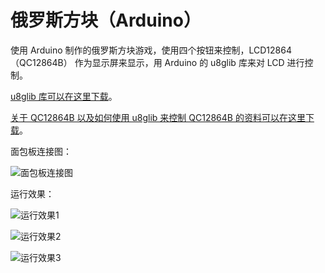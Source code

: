 俄罗斯方块（Arduino）
===========

使用 Arduino 制作的俄罗斯方块游戏，使用四个按钮来控制，LCD12864（QC12864B） 作为显示屏来显示，用 Arduino 的 u8glib 库来对 LCD 进行控制。

[u8glib 库可以在这里下载](https://code.google.com/p/u8glib/)。

[关于 QC12864B 以及如何使用 u8glib 来控制 QC12864B 的资料可以在这里下载](http://pan.baidu.com/s/1qrhEF)。

面包板连接图：

![面包板连接图](https://lh3.googleusercontent.com/-MMKU4QZefc4/UkepsoONq0I/AAAAAAAABNI/wASf1AFsVVE/s512/Melrose_box_Scheme_bb.png)

运行效果：

![运行效果1](https://lh6.googleusercontent.com/-uDiZRNthjjI/Uketz4ePskI/AAAAAAAABNk/zKLtFjShG7U/s640/begin.jpg)

![运行效果2](https://lh5.googleusercontent.com/-PdvRIs9ik6g/UketzzLefkI/AAAAAAAABNc/_8sDPpLxf18/s640/playing.jpg)

![运行效果3](https://lh5.googleusercontent.com/-nyWIb1rcJgc/UketznUnOoI/AAAAAAAABNg/9YnAebKKDXY/s640/finish.jpg)
